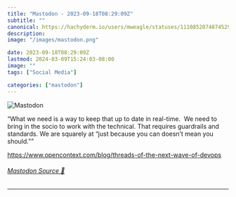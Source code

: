 ```yaml
---
title: "Mastodon - 2023-09-18T08:29:09Z"
subtitle: ""
canonical: https://hachyderm.io/users/mweagle/statuses/111085207487452915
description:
image: "/images/mastodon.png"

date: 2023-09-18T08:29:09Z
lastmod: 2024-03-09T15:24:03-08:00
image: ""
tags: ["Social Media"]

categories: ["mastodon"]
---
```

![Mastodon](/images/mastodon.png)

<p>“What we need is a way to keep that up to date in real-time.  We need to bring in the socio to work with the technical. That requires guardrails and standards. We are squarely at “just because you can doesn’t mean you should.””</p><p><a href="https://www.opencontext.com/blog/threads-of-the-next-wave-of-devops" target="_blank" rel="nofollow noopener noreferrer" translate="no"><span class="invisible">https://www.</span><span class="ellipsis">opencontext.com/blog/threads-o</span><span class="invisible">f-the-next-wave-of-devops</span></a></p>


###### [Mastodon Source 🐘](https://hachyderm.io/@mweagle/111085207487452915)

___
